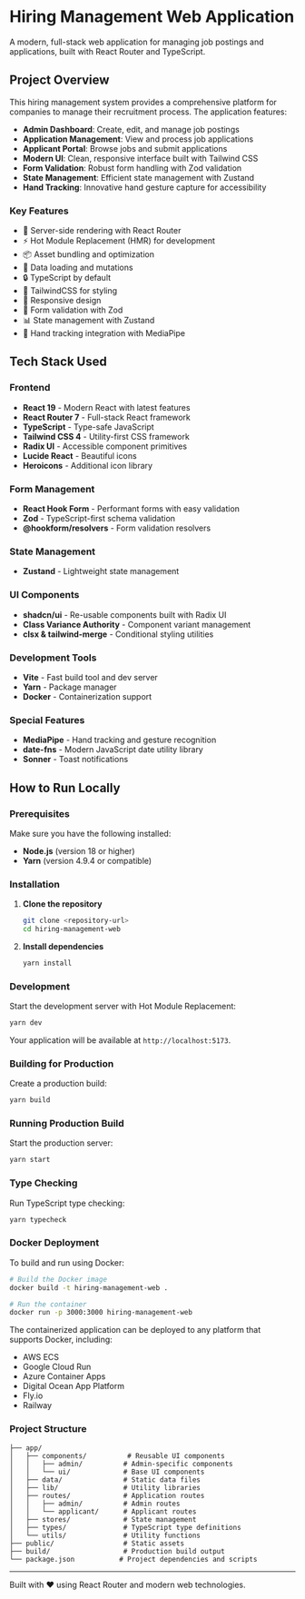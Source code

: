 # Hiring Management Web Application

A modern, full-stack web application for managing job postings and applications, built with React Router and TypeScript.

## Project Overview

This hiring management system provides a comprehensive platform for companies to manage their recruitment process. The application features:

- **Admin Dashboard**: Create, edit, and manage job postings
- **Application Management**: View and process job applications
- **Applicant Portal**: Browse jobs and submit applications
- **Modern UI**: Clean, responsive interface built with Tailwind CSS
- **Form Validation**: Robust form handling with Zod validation
- **State Management**: Efficient state management with Zustand
- **Hand Tracking**: Innovative hand gesture capture for accessibility

### Key Features

- 🚀 Server-side rendering with React Router
- ⚡️ Hot Module Replacement (HMR) for development
- 📦 Asset bundling and optimization
- 🔄 Data loading and mutations
- 🔒 TypeScript by default
- 🎨 TailwindCSS for styling
- 📱 Responsive design
- 🎯 Form validation with Zod
- 📊 State management with Zustand
- 🤖 Hand tracking integration with MediaPipe

## Tech Stack Used

### Frontend
- **React 19** - Modern React with latest features
- **React Router 7** - Full-stack React framework
- **TypeScript** - Type-safe JavaScript
- **Tailwind CSS 4** - Utility-first CSS framework
- **Radix UI** - Accessible component primitives
- **Lucide React** - Beautiful icons
- **Heroicons** - Additional icon library

### Form Management
- **React Hook Form** - Performant forms with easy validation
- **Zod** - TypeScript-first schema validation
- **@hookform/resolvers** - Form validation resolvers

### State Management
- **Zustand** - Lightweight state management

### UI Components
- **shadcn/ui** - Re-usable components built with Radix UI
- **Class Variance Authority** - Component variant management
- **clsx & tailwind-merge** - Conditional styling utilities

### Development Tools
- **Vite** - Fast build tool and dev server
- **Yarn** - Package manager
- **Docker** - Containerization support

### Special Features
- **MediaPipe** - Hand tracking and gesture recognition
- **date-fns** - Modern JavaScript date utility library
- **Sonner** - Toast notifications

## How to Run Locally

### Prerequisites

Make sure you have the following installed:
- **Node.js** (version 18 or higher)
- **Yarn** (version 4.9.4 or compatible)

### Installation

1. **Clone the repository**
   ```bash
   git clone <repository-url>
   cd hiring-management-web
   ```

2. **Install dependencies**
   ```bash
   yarn install
   ```

### Development

Start the development server with Hot Module Replacement:

```bash
yarn dev
```

Your application will be available at `http://localhost:5173`.

### Building for Production

Create a production build:

```bash
yarn build
```

### Running Production Build

Start the production server:

```bash
yarn start
```

### Type Checking

Run TypeScript type checking:

```bash
yarn typecheck
```

### Docker Deployment

To build and run using Docker:

```bash
# Build the Docker image
docker build -t hiring-management-web .

# Run the container
docker run -p 3000:3000 hiring-management-web
```

The containerized application can be deployed to any platform that supports Docker, including:
- AWS ECS
- Google Cloud Run
- Azure Container Apps
- Digital Ocean App Platform
- Fly.io
- Railway

### Project Structure

```
├── app/
│   ├── components/          # Reusable UI components
│   │   ├── admin/          # Admin-specific components
│   │   └── ui/             # Base UI components
│   ├── data/               # Static data files
│   ├── lib/                # Utility libraries
│   ├── routes/             # Application routes
│   │   ├── admin/          # Admin routes
│   │   └── applicant/      # Applicant routes
│   ├── stores/             # State management
│   ├── types/              # TypeScript type definitions
│   └── utils/              # Utility functions
├── public/                 # Static assets
├── build/                  # Production build output
└── package.json           # Project dependencies and scripts
```

---

Built with ❤️ using React Router and modern web technologies.